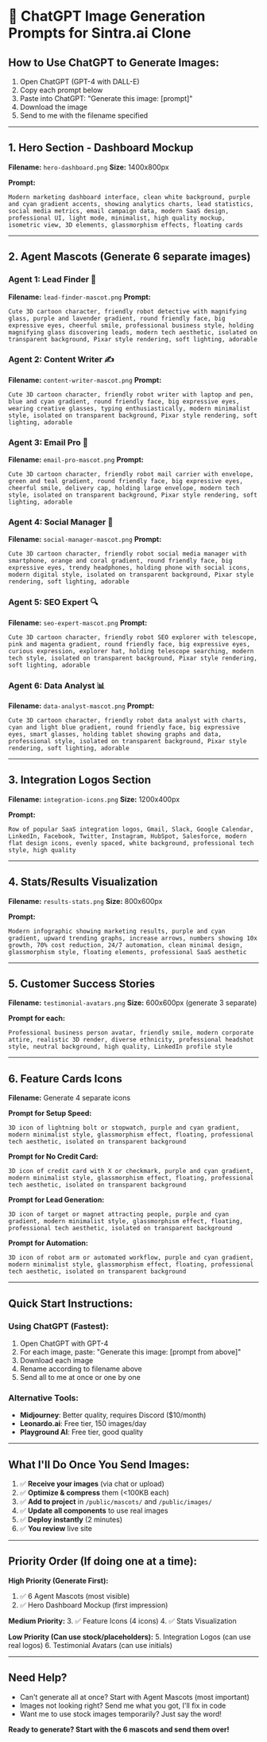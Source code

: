 # 🎨 ChatGPT Image Generation Prompts for Sintra.ai Clone

## How to Use ChatGPT to Generate Images:
1. Open ChatGPT (GPT-4 with DALL-E)
2. Copy each prompt below
3. Paste into ChatGPT: "Generate this image: [prompt]"
4. Download the image
5. Send to me with the filename specified

---

## 1. Hero Section - Dashboard Mockup
**Filename:** `hero-dashboard.png`
**Size:** 1400x800px

**Prompt:**
```
Modern marketing dashboard interface, clean white background, purple and cyan gradient accents, showing analytics charts, lead statistics, social media metrics, email campaign data, modern SaaS design, professional UI, light mode, minimalist, high quality mockup, isometric view, 3D elements, glassmorphism effects, floating cards
```

---

## 2. Agent Mascots (Generate 6 separate images)

### Agent 1: Lead Finder 🎯
**Filename:** `lead-finder-mascot.png`
**Prompt:**
```
Cute 3D cartoon character, friendly robot detective with magnifying glass, purple and lavender gradient, round friendly face, big expressive eyes, cheerful smile, professional business style, holding magnifying glass discovering leads, modern tech aesthetic, isolated on transparent background, Pixar style rendering, soft lighting, adorable
```

### Agent 2: Content Writer ✍️
**Filename:** `content-writer-mascot.png`
**Prompt:**
```
Cute 3D cartoon character, friendly robot writer with laptop and pen, blue and cyan gradient, round friendly face, big expressive eyes, wearing creative glasses, typing enthusiastically, modern minimalist style, isolated on transparent background, Pixar style rendering, soft lighting, adorable
```

### Agent 3: Email Pro 📧
**Filename:** `email-pro-mascot.png`
**Prompt:**
```
Cute 3D cartoon character, friendly robot mail carrier with envelope, green and teal gradient, round friendly face, big expressive eyes, cheerful smile, delivery cap, holding large envelope, modern tech style, isolated on transparent background, Pixar style rendering, soft lighting, adorable
```

### Agent 4: Social Manager 📱
**Filename:** `social-manager-mascot.png`
**Prompt:**
```
Cute 3D cartoon character, friendly robot social media manager with smartphone, orange and coral gradient, round friendly face, big expressive eyes, trendy headphones, holding phone with social icons, modern digital style, isolated on transparent background, Pixar style rendering, soft lighting, adorable
```

### Agent 5: SEO Expert 🔍
**Filename:** `seo-expert-mascot.png`
**Prompt:**
```
Cute 3D cartoon character, friendly robot SEO explorer with telescope, pink and magenta gradient, round friendly face, big expressive eyes, curious expression, explorer hat, holding telescope searching, modern tech style, isolated on transparent background, Pixar style rendering, soft lighting, adorable
```

### Agent 6: Data Analyst 📊
**Filename:** `data-analyst-mascot.png`
**Prompt:**
```
Cute 3D cartoon character, friendly robot data analyst with charts, cyan and light blue gradient, round friendly face, big expressive eyes, smart glasses, holding tablet showing graphs and data, professional style, isolated on transparent background, Pixar style rendering, soft lighting, adorable
```

---

## 3. Integration Logos Section
**Filename:** `integration-icons.png`
**Size:** 1200x400px

**Prompt:**
```
Row of popular SaaS integration logos, Gmail, Slack, Google Calendar, LinkedIn, Facebook, Twitter, Instagram, HubSpot, Salesforce, modern flat design icons, evenly spaced, white background, professional tech style, high quality
```

---

## 4. Stats/Results Visualization
**Filename:** `results-stats.png`
**Size:** 800x600px

**Prompt:**
```
Modern infographic showing marketing results, purple and cyan gradient, upward trending graphs, increase arrows, numbers showing 10x growth, 70% cost reduction, 24/7 automation, clean minimal design, glassmorphism style, floating elements, professional SaaS aesthetic
```

---

## 5. Customer Success Stories
**Filename:** `testimonial-avatars.png`
**Size:** 600x600px (generate 3 separate)

**Prompt for each:**
```
Professional business person avatar, friendly smile, modern corporate attire, realistic 3D render, diverse ethnicity, professional headshot style, neutral background, high quality, LinkedIn profile style
```

---

## 6. Feature Cards Icons
**Filename:** Generate 4 separate icons

**Prompt for Setup Speed:**
```
3D icon of lightning bolt or stopwatch, purple and cyan gradient, modern minimalist style, glassmorphism effect, floating, professional tech aesthetic, isolated on transparent background
```

**Prompt for No Credit Card:**
```
3D icon of credit card with X or checkmark, purple and cyan gradient, modern minimalist style, glassmorphism effect, floating, professional tech aesthetic, isolated on transparent background
```

**Prompt for Lead Generation:**
```
3D icon of target or magnet attracting people, purple and cyan gradient, modern minimalist style, glassmorphism effect, floating, professional tech aesthetic, isolated on transparent background
```

**Prompt for Automation:**
```
3D icon of robot arm or automated workflow, purple and cyan gradient, modern minimalist style, glassmorphism effect, floating, professional tech aesthetic, isolated on transparent background
```

---

## Quick Start Instructions:

### Using ChatGPT (Fastest):
1. Open ChatGPT with GPT-4
2. For each image, paste: "Generate this image: [prompt from above]"
3. Download each image
4. Rename according to filename above
5. Send all to me at once or one by one

### Alternative Tools:
- **Midjourney**: Better quality, requires Discord ($10/month)
- **Leonardo.ai**: Free tier, 150 images/day
- **Playground AI**: Free tier, good quality

---

## What I'll Do Once You Send Images:

1. ✅ **Receive your images** (via chat or upload)
2. ✅ **Optimize & compress** them (<100KB each)
3. ✅ **Add to project** in `/public/mascots/` and `/public/images/`
4. ✅ **Update all components** to use real images
5. ✅ **Deploy instantly** (2 minutes)
6. ✅ **You review** live site

---

## Priority Order (If doing one at a time):

**High Priority (Generate First):**
1. ✅ 6 Agent Mascots (most visible)
2. ✅ Hero Dashboard Mockup (first impression)

**Medium Priority:**
3. ✅ Feature Icons (4 icons)
4. ✅ Stats Visualization

**Low Priority (Can use stock/placeholders):**
5. Integration Logos (can use real logos)
6. Testimonial Avatars (can use initials)

---

## Need Help?
- Can't generate all at once? Start with Agent Mascots (most important)
- Images not looking right? Send me what you got, I'll fix in code
- Want me to use stock images temporarily? Just say the word!

**Ready to generate? Start with the 6 mascots and send them over!**

